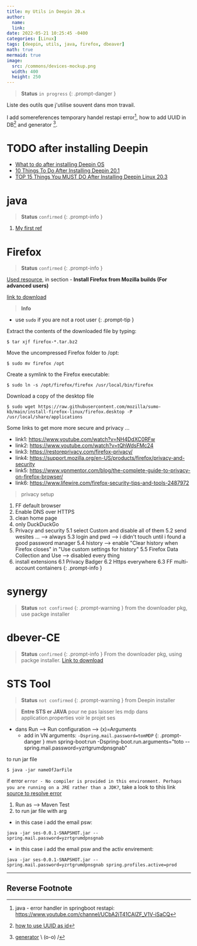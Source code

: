```yaml
---
title: my Utils in Deepin 20.x
author: 
  name: 
  link: 
date: 2022-05-21 10:25:45 -0400
categories: [Linux]
tags: [deepin, utils, java, firefox, dbeaver]
math: true
mermaid: true
image:
  src: /commons/devices-mockup.png
  width: 400
  height: 250
---
```

> **Status** `in progress`
{: .prompt-danger }

Liste des outils que j'utilise souvent dans mon travail. 

I add somereferences temporary handel restapi error[^ref1],  how to add UUID in DB[^ref2] and generator [^ref3].


# TODO after installing Deepin

  - [What to do after installing Deepin OS](https://www.youtube.com/watch?v=b55pe3zXrPEhttps://www.youtube.com/watch?v=b55pe3zXrPE)
  - [10 Things To Do After Installing Deepin 20.1](https://www.youtube.com/watch?v=2h1XNcHmC8g)
  - [TOP 15 Things You MUST DO After Installing Deepin Linux 20.3](https://www.linuxadictos.com/en/despues-instalar-deepin-os.html)

# java
> **Status** `confirmed`
{: .prompt-info }

1. [My first ref](https://www.digitalocean.com/community/tutorials/how-to-install-java-with-apt-on-debian-10)

# Firefox 
> **Status** `confirmed`
{: .prompt-info }

[Used resource](https://support.mozilla.org/en-US/kb/install-firefox-linux), in section - **Install Firefox from Mozilla builds (For advanced users)**	

[link to download](https://www.mozilla.org/en-CA/firefox/linux/)

> **Info** 
- use `sudo` if you are not a root user
{: .prompt-tip }

Extract the contents of the downloaded file by typing:
```console
$ tar xjf firefox-*.tar.bz2
```
Move the uncompressed Firefox folder to /opt:
```console
$ sudo mv firefox /opt
```

Create a symlink to the Firefox executable:
```console
$ sudo ln -s /opt/firefox/firefox /usr/local/bin/firefox
```

Download a copy of the desktop file
```console
$ sudo wget https://raw.githubusercontent.com/mozilla/sumo-kb/main/install-firefox-linux/firefox.desktop -P /usr/local/share/applications
```
Some links to get more more secure and privacy ...
  - link1: <https://www.youtube.com/watch?v=NH4DdXC0RFw>
  - link2: <https://www.youtube.com/watch?v=tQhWdsFMc24>
  - link3: <https://restoreprivacy.com/firefox-privacy/>
  - link4: <https://support.mozilla.org/en-US/products/firefox/privacy-and-security>
  - link5: <https://www.vpnmentor.com/blog/the-complete-guide-to-privacy-on-firefox-browser/>
  - link6: <https://www.lifewire.com/firefox-security-tips-and-tools-2487972>


> privacy setup
1. FF default browser
2. Enable DNS over HTTPS
3. clean home page
4. only DuckDuckGo
5. Privacy and security
	5.1 select Custom and disable all of them
	5.2 send wesites ... --> always
	5.3 login and pwd --> i didn't touch until i found a good password manager
	5.4 history --> enable "Clear history when Firefox closes" in "Use custom settings for history"
	5.5 Firefox Data Collection and Use --> disabled every thing
6. install extensions
	6.1 Privacy Badger
	6.2 Https everywhere
	6.3 FF multi-account containers
{: .prompt-info }



# synergy
> **Status** `not confirmed`
{: .prompt-warning }
from the downloader pkg, use packge installer 

# dbever-CE
> **Status** `confirmed`
{: .prompt-info }
From the downloader pkg, using packge installer. [Link to download](https://dbeaver.io/download/)

# STS Tool
> **Status** `not confirmed`
{: .prompt-warning }
from Deepin installer 

> **Entre STS er JAVA**
  pour ne pas laisser les mdp dans application.properties  voir le projet ses
  - dans Run --> Run configuration --> (x)=Arguments
    - add in VN arguments:
      `-Dspring.mail.password=tomMDP`
  {: .prompt-danger }
mvn spring-boot:run -Dspring-boot.run.arguments="toto --spring.mail.password=yzrtgrumdpnsgnab"

to run jar file
```console
$ java -jar nameOfJarFile
```
if error `error - No compiler is provided in this environment. Perhaps you are running on a JRE rather than a JDK?`, take a look to tihis link 
[source to resolve error](https://www.studytonight.com/post/solved-no-compiler-is-provided-in-this-environment-perhaps-you-are-running-on-a-jre-rather-than-a-jdk)

1. Run as --> Maven Test
2. to run jar file with arg 
  - in this case i add the email psw:
```console
java -jar ses-0.0.1-SNAPSHOT.jar --spring.mail.password=yzrtgrumdpnsgnab
```
  - in this case i add the email psw and the activ envirement:
```console
java -jar ses-0.0.1-SNAPSHOT.jar --spring.mail.password=yzrtgrumdpnsgnab spring.profiles.active=prod
```

---
## Reverse Footnote

[^ref1]: java - error handler in springboot restapi: <https://www.youtube.com/channel/UCbA2jT41CAlZF_V1V-iSaCQ>
[^ref2]: [how to use UUID as id](https://www.codementor.io/@petrepopescu/how-to-use-string-uuid-in-hibernate-with-mysql-1jrhjh6ef5)
[^ref3]: [generator](https://theonegenerator.com/)  \ (o-o) /
 

